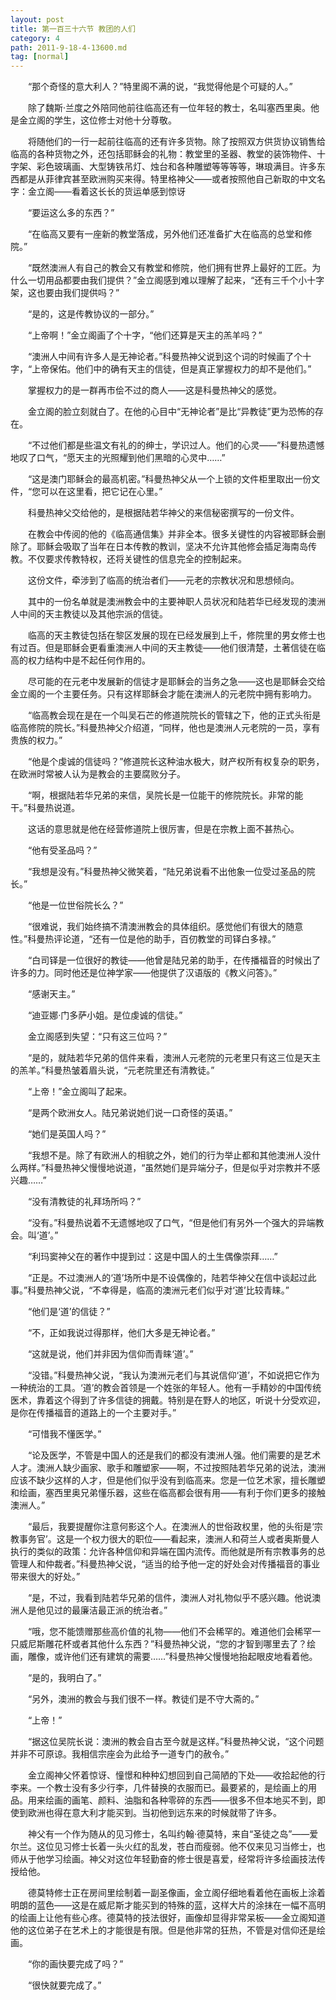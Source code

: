 ```yaml
---
layout: post
title: 第一百三十六节 教团的人们
category: 4
path: 2011-9-18-4-13600.md
tag: [normal]
---
```


　　“那个奇怪的意大利人？”特里阁不满的说，“我觉得他是个可疑的人。”

　　除了魏斯·兰度之外陪同他前往临高还有一位年轻的教士，名叫塞西里奥。他是金立阁的学生，这位修士对他十分尊敬。

　　将随他们的一行一起前往临高的还有许多货物。除了按照双方供货协议销售给临高的各种货物之外，还包括耶稣会的礼物：教堂里的圣器、教堂的装饰物件、十字架、彩色玻璃画、大型铸铁吊灯、烛台和各种雕塑等等等等，琳琅满目。许多东西都是从菲律宾甚至欧洲购买来得。特里格神父——或者按照他自己新取的中文名字：金立阁——看着这长长的货运单感到惊讶

　　“要运这么多的东西？”

　　“在临高又要有一座新的教堂落成，另外他们还准备扩大在临高的总堂和修院。”

　　“既然澳洲人有自己的教会又有教堂和修院，他们拥有世界上最好的工匠。为什么一切用品都要由我们提供？”金立阁感到难以理解了起来，“还有三千个小十字架，这也要由我们提供吗？”

　　“是的，这是传教协议的一部分。”

　　“上帝啊！”金立阁画了个十字，“他们还算是天主的羔羊吗？”

　　“澳洲人中间有许多人是无神论者。”科曼热神父说到这个词的时候画了个十字，“上帝保佑。他们中的确有天主的信徒，但是真正掌握权力的却不是他们。”

　　掌握权力的是一群再市侩不过的商人——这是科曼热神父的感觉。

　　金立阁的脸立刻就白了。在他的心目中“无神论者”是比“异教徒”更为恐怖的存在。

　　“不过他们都是些温文有礼的的绅士，学识过人。他们的心灵——”科曼热遗憾地叹了口气，“愿天主的光照耀到他们黑暗的心灵中……”

　　“这是澳门耶稣会的最高机密。”科曼热神父从一个上锁的文件柜里取出一份文件，“您可以在这里看，把它记在心里。”

　　科曼热神父交给他的，是根据陆若华神父的来信秘密撰写的一份文件。

　　在教会中传阅的他的《临高通信集》并非全本。很多关键性的内容被耶稣会删除了。耶稣会吸取了当年在日本传教的教训，坚决不允许其他修会插足海南岛传教。不仅要求传教特权，还将关键性的信息完全的控制起来。

　　这份文件，牵涉到了临高的统治者们——元老的宗教状况和思想倾向。

　　其中的一份名单就是澳洲教会中的主要神职人员状况和陆若华已经发现的澳洲人中间的天主教徒以及其他宗派的信徒。

　　临高的天主教徒包括在黎区发展的现在已经发展到上千，修院里的男女修士也有过百。但是耶稣会更看重澳洲人中间的天主教徒——他们很清楚，土著信徒在临高的权力结构中是不起任何作用的。

　　尽可能的在元老中发展新的信徒才是耶稣会的当务之急——这也是耶稣会交给金立阁的一个主要任务。只有这样耶稣会才能在澳洲人的元老院中拥有影响力。

　　“临高教会现在是在一个叫吴石芒的修道院院长的管辖之下，他的正式头衔是临高修院的院长。”科曼热神父介绍道，“同样，他也是澳洲人元老院的一员，享有贵族的权力。”

　　“他是个虔诚的信徒吗？”修道院长这种油水极大，财产权所有权复杂的职务，在欧洲时常被人认为是教会的主要腐败分子。

　　“啊，根据陆若华兄弟的来信，吴院长是一位能干的修院院长。非常的能干。”科曼热说道。

　　这话的意思就是他在经营修道院上很厉害，但是在宗教上面不甚热心。

　　“他有受圣品吗？”

　　“我想是没有。”科曼热神父微笑着，“陆兄弟说看不出他象一位受过圣品的院长。”

　　“他是一位世俗院长么？”

　　“很难说，我们始终搞不清澳洲教会的具体组织。感觉他们有很大的随意性。”科曼热评论道，“还有一位是他的助手，百仞教堂的司铎白多禄。”

　　“白司铎是一位很好的教徒——他曾是陆兄弟的助手，在传播福音的时候出了许多的力。同时他还是位神学家——他提供了汉语版的《教义问答》。”

　　“感谢天主。”

　　“迪亚娜·门多萨小姐。是位虔诚的信徒。”

　　金立阁感到失望：“只有这三位吗？”

　　“是的，就陆若华兄弟的信件来看，澳洲人元老院的元老里只有这三位是天主的羔羊。”科曼热皱着眉头说，“元老院里还有清教徒。”

　　“上帝！”金立阁叫了起来。

　　“是两个欧洲女人。陆兄弟说她们说一口奇怪的英语。”

　　“她们是英国人吗？”

　　“我想不是。除了有欧洲人的相貌之外，她们的行为举止都和其他澳洲人没什么两样。”科曼热神父慢慢地说道，“虽然她们是异端分子，但是似乎对宗教并不感兴趣……”

　　“没有清教徒的礼拜场所吗？”

　　“没有。”科曼热说着不无遗憾地叹了口气，“但是他们有另外一个强大的异端教会。叫‘道’。”

　　“利玛窦神父在的著作中提到过：这是中国人的土生偶像崇拜……”

　　“正是。不过澳洲人的‘道’场所中是不设偶像的，陆若华神父在信中谈起过此事。”科曼热神父说，“不幸得是，临高的澳洲元老们似乎对‘道’比较青睐。”

　　“他们是‘道’的信徒？”

　　“不，正如我说过得那样，他们大多是无神论者。”

　　“这就是说，他们并非因为信仰而青睐‘道’。”

　　“没错。”科曼热神父说，“我认为澳洲元老们与其说信仰‘道’，不如说把它作为一种统治的工具。‘道’的教会首领是一个姓张的年轻人。他有一手精妙的中国传统医术，靠着这个得到了许多信徒的拥戴。特别是在野人的地区，听说十分受欢迎，是你在传播福音的道路上的一个主要对手。”

　　“可惜我不懂医学。”

　　“论及医学，不管是中国人的还是我们的都没有澳洲人强。他们需要的是艺术人才。澳洲人缺少画家、歌手和雕塑家——啊，不过按照陆若华兄弟的说法，澳洲应该不缺少这样的人才，但是他们似乎没有到临高来。您是一位艺术家，擅长雕塑和绘画，塞西里奥兄弟懂乐器，这些在临高都会很有用——有利于你们更多的接触澳洲人。”

　　“最后，我要提醒你注意何影这个人。在澳洲人的世俗政权里，他的头衔是‘宗教事务官’。这是一个权力很大的职位——看起来，澳洲人和荷兰人或者奥斯曼人执行的类似的政策：允许各种信仰和异端在国内流传。而他就是所有宗教事务的总管理人和仲裁者。”科曼热神父说，“适当的给予他一定的好处会对传播福音的事业带来很大的好处。”

　　“是，不过，我看到陆若华兄弟的信件，澳洲人对礼物似乎不感兴趣。他说澳洲人是他见过的最廉洁最正派的统治者。”

　　“哦，您不能馈赠那些高价值的礼物——他们不会稀罕的。难道他们会稀罕一只威尼斯雕花杯或者其他什么东西？”科曼热神父说，“您的才智到哪里去了？绘画，雕像，或许他们还有建筑的需要……”科曼热神父慢慢地抬起眼皮地看着他。

　　“是的，我明白了。”

　　“另外，澳洲的教会与我们很不一样。教徒们是不守大斋的。”

　　“上帝！”

　　“据这位吴院长说：澳洲的教会自古至今就是这样。”科曼热神父说，“这个问题并非不可原谅。我相信宗座会为此给予一道专门的赦令。”

　　金立阁神父怀着惊讶、憧憬和种种幻想回到自己简陋的下处——收拾起他的行李来。一个教士没有多少行李，几件替换的衣服而已。最要紧的，是绘画上的用品。用来绘画的画笔、颜料、油脂和各种零碎的东西——很多不但本地买不到，即使到欧洲也得在意大利才能买到。当初他到远东来的时候就带了许多。

　　神父有一个作为随从的见习修士，名叫约翰·德莫特，来自“圣徒之岛”——爱尔兰。这位见习修士长着一头火红的乱发，苍白而瘦弱。他不仅来见习当修士，也师从于他学习绘画。神父对这位年轻勤奋的修士很是喜爱，经常将许多绘画技法传授给他。

　　德莫特修士正在房间里绘制着一副圣像画，金立阁仔细地看着他在画板上涂着明朗的蓝色——这是在威尼斯才能买到的特殊的蓝，这样大片的涂抹在一幅不高明的绘画上让他有些心疼。德莫特的技法很好，画像却显得非常呆板——金立阁知道他的这位弟子在艺术上的才能很是有限。但是他非常的狂热，不管是对信仰还是绘画。

　　“你的画快要完成了吗？”

　　“很快就要完成了。”
